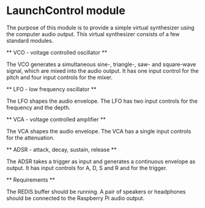 LaunchControl module
====================

The purpose of this module is to provide a simple virtual synthesizer using the computer audio output. This virtual synthesizer consists of a few standard modules.

** VCO - voltage controlled oscillator **

The VCO generates a simultaneous sine-, triangle-, saw- and square-wave signal, which are mixed into the audio output. It has one input control for the pitch and four input controls for the mixer.

** LFO - low frequency oscillator **

The LFO shapes the audio envelope. The LFO has two input controls for the frequency and the depth.

** VCA - voltage controlled amplifier **

The VCA shapes the audio envelope. The VCA has a single input controls for the attenuation.

** ADSR - attack, decay, sustain, release **

The ADSR takes a trigger as input and generates a continuous envelope as output. It has input controls for A, D, S and R and for the trigger.

** Requirements **

The REDIS buffer should be running.
A pair of speakers or headphones should be connected to the Raspberry Pi audio output.
